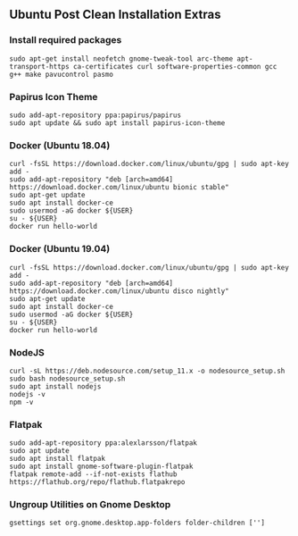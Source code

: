 ## Ubuntu Post Clean Installation Extras

### Install required packages

```
sudo apt-get install neofetch gnome-tweak-tool arc-theme apt-transport-https ca-certificates curl software-properties-common gcc g++ make pavucontrol pasmo
```

### Papirus Icon Theme

```
sudo add-apt-repository ppa:papirus/papirus  
sudo apt update && sudo apt install papirus-icon-theme  
```

### Docker (Ubuntu 18.04)

```
curl -fsSL https://download.docker.com/linux/ubuntu/gpg | sudo apt-key add -  
sudo add-apt-repository "deb [arch=amd64] https://download.docker.com/linux/ubuntu bionic stable"  
sudo apt-get update  
sudo apt install docker-ce  
sudo usermod -aG docker ${USER}  
su - ${USER}  
docker run hello-world  
```

### Docker (Ubuntu 19.04)

```
curl -fsSL https://download.docker.com/linux/ubuntu/gpg | sudo apt-key add -  
sudo add-apt-repository "deb [arch=amd64] https://download.docker.com/linux/ubuntu disco nightly"  
sudo apt-get update  
sudo apt install docker-ce  
sudo usermod -aG docker ${USER}  
su - ${USER}  
docker run hello-world  
```

### NodeJS

```
curl -sL https://deb.nodesource.com/setup_11.x -o nodesource_setup.sh  
sudo bash nodesource_setup.sh  
sudo apt install nodejs  
nodejs -v  
npm -v  
```

### Flatpak

```
sudo add-apt-repository ppa:alexlarsson/flatpak  
sudo apt update  
sudo apt install flatpak  
sudo apt install gnome-software-plugin-flatpak  
flatpak remote-add --if-not-exists flathub https://flathub.org/repo/flathub.flatpakrepo
```
### Ungroup Utilities on Gnome Desktop
```
gsettings set org.gnome.desktop.app-folders folder-children ['']
```

